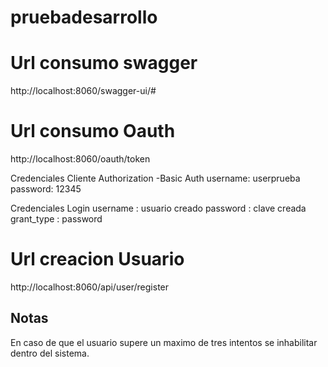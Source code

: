 # pruebadesarrollo

# Url consumo swagger
http://localhost:8060/swagger-ui/#

# Url consumo Oauth
http://localhost:8060/oauth/token
 
 Credenciales Cliente 
Authorization -Basic Auth
username: userprueba
password: 12345

Credenciales Login
username : usuario creado
password : clave creada
grant_type : password

# Url creacion Usuario 
http://localhost:8060/api/user/register

## Notas 
En caso de que el usuario supere un maximo de tres intentos se inhabilitar  dentro del sistema.
